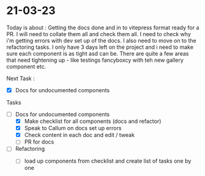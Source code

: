 # 21-03-23

Today is about :
Getting the docs done and in to vitepress format ready for a PR. I will need to collate them all and check them all. I need to check why i'm getting errors with dev set up of the docs.
I also need to move on to the refactoring tasks. I only have 3 days left on the project and i need to make sure each component is as tight asd can be. There are quite a few areas that need tightening up - like testings fancyboxcy with teh new gallery component etc.


Next Task :
- [x] Docs for undocumented components

Tasks
- [ ] Docs for undocumented components
  - [x] Make checklist for all components (docs and refactor)
  - [x] Speak to Callum on docs set up errors
  - [x] Check content in each doc and edit / tweak
  - [ ] PR for docs

- [ ] Refactoring
  - [ ] load up components from checklist and create list of tasks one by one


